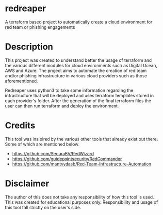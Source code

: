 # redreaper
A terraform based project to automatically create a cloud environment for red team or phishing engagements

# Description
This project was created to understand better the usage of terraform and the various different modules for cloud environments such as Digital Ocean, AWS and Azure. The project aims to automate the creation of red team and/or phishing infrastructure in various cloud providers such as those aforementioned.

Redreaper uses python3 to take some information regarding the infrastructure that will be deployed and uses terraform templates stored in each provider's folder. After the generation of the final terraform files the user can then run terraform and deploy the environment.

# Credits
This tool was insipired by the various other tools that already exist out there. Some of which are mentioned below:
- https://github.com/SecuraBV/RedWizard
- https://github.com/guidepointsecurity/RedCommander
- https://github.com/mantvydasb/Red-Team-Infrastructure-Automation

# Disclaimer
The author of this does not take any responsibility of how this tool is used. This was created for educational purposes only. Responsibility and usage of this tool fall strictly on the user's side.
